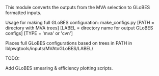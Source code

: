 This module converts the outputs from the MVA selection to GLoBES formatted inputs.

Usage for making full GLoBES configuration:
make_configs.py [PATH = directory with MVA trees] [LABEL = directory name for output GLoBES configs] [TYPE = 'mva' or 'cvn']

Places full GLoBES configurations based on trees in PATH in lblpwgtools/inputs/MVAtoGLoBES/LABEL/

TODO:

Add GLoBES smearing & efficiency plotting scripts.
